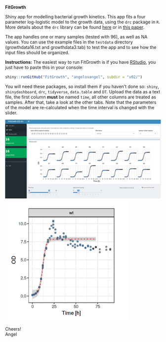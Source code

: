 **FitGrowth**

Shiny app for modelling bacterial growth kinetics.
This app fits a four parameter log-logistic model to the growth data, using the `drc` package in `R`. More details about the `drc` library can be found [here](http://bioassay.dk/introductory-dose-response-with-drc/) or in [this paper](http://journals.plos.org/plosone/article?id=10.1371/journal.pone.0146021).

The app handles one or many samples (tested with 96), as well as NA values. 
You can use the example files in the `testdata` directory (growthdata16.txt and growthdata3.tab) to test the app and to see how the input files should be organized.


**Instructions:** 
The easiest way to run FitGrowth is if you have [RStudio](http://rstudio.org), you just have to paste this in your console:

```r
shiny::runGitHub("FitGrowth", "angelovangel", subdir = "v02/")

```


You will need these packages, so install them if you haven't done so: `shiny`, `shinydashboard`, `drc`, `tidyverse`, `data.table` and `DT`.
Upload the data as a text file, the first column **must** be named `time`, all other columns are treated as samples. After that, take a look at the other tabs. Note that the parameters of the model are re-calculated when the time interval is changed with the slider.

![The FitGrowth app](img/Screenshot1.png)
![](img/Screenshot2.png)





Cheers!   
Angel